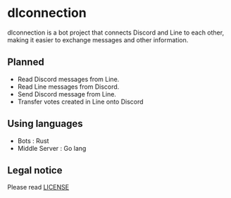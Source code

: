# dlconnection
dlconnection is a bot project that connects Discord and Line to each other, making it easier to exchange messages and other information.

## Planned
 - Read Discord messages from Line.
 - Read Line messages from Discord.
 - Send Discord message from Line.
 - Transfer votes created in Line onto Discord

## Using languages
 - Bots : Rust
 - Middle Server : Go lang

## Legal notice
Please read <a href="https://github.com/gramme-linkcom/dlconnection/blob/main/LICENSE">LICENSE</a>
